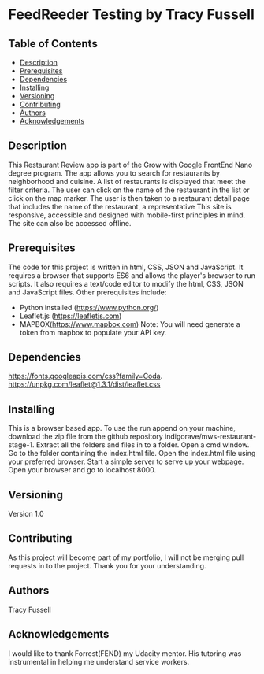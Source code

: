 
# FeedReeder Testing by Tracy Fussell

## Table of Contents

* [Description](#description)
* [Prerequisites](#prerequisites)
* [Dependencies](#dependencies)
* [Installing](#installing)
* [Versioning](#versioning)
* [Contributing](#contributing)
* [Authors](#authors)
* [Acknowledgements](#acknowledgements)

## Description
This Restaurant Review app is part of the Grow with Google FrontEnd Nano degree program.  The app allows you to search for restaurants by neighborhood and cuisine. A list of restaurants is displayed that meet the filter criteria.  The user can click on the name of the restaurant in the list or click on the map marker.  The user is then taken to a restaurant detail page that includes the name of the restaurant, a representative   This site is responsive, accessible and designed with mobile-first principles in mind.  The site can also be accessed offline.

## Prerequisites
The code for this project is written in html, CSS, JSON and JavaScript.  It requires a browser that supports ES6 and allows the player's browser to run scripts. It also requires a text/code editor to modify the html, CSS, JSON and JavaScript files.
Other prerequisites include:
* Python installed (https://www.python.org/)
* Leaflet.js (https://leafletjs.com)
* MAPBOX(https://www.mapbox.com)  Note: You will need generate a token from mapbox to populate your API key.

## Dependencies
https://fonts.googleapis.com/css?family=Coda.
https://unpkg.com/leaflet@1.3.1/dist/leaflet.css

## Installing
This is a browser based app.  To use the run append on your machine, download the zip file from the github repository indigorave/mws-restaurant-stage-1.  Extract all the folders and files in to a folder.  Open a cmd window.  Go to the folder containing the index.html file.  Open the index.html file using your preferred browser. Start a simple server to serve up your webpage.  Open your browser and go to localhost:8000.  

## Versioning
Version 1.0

## Contributing
As this project will become part of my portfolio, I will not be merging pull requests in to the project. Thank you for your understanding.

## Authors
Tracy Fussell

## Acknowledgements
I would like to thank Forrest(FEND) my Udacity mentor. His tutoring was instrumental in helping me understand service workers.
